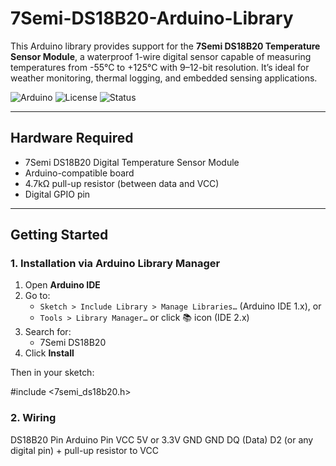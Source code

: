 # 7Semi-DS18B20-Arduino-Library

This Arduino library provides support for the **7Semi DS18B20 Temperature Sensor Module**, a waterproof 1-wire digital sensor capable of measuring temperatures from -55°C to +125°C with 9–12-bit resolution. It’s ideal for weather monitoring, thermal logging, and embedded sensing applications.

![Arduino](https://img.shields.io/badge/platform-arduino-blue.svg)
![License](https://img.shields.io/badge/license-MIT-green.svg)
![Status](https://img.shields.io/badge/status-active-brightgreen.svg)

---

## Hardware Required

- 7Semi DS18B20 Digital Temperature Sensor Module  
- Arduino-compatible board  
- 4.7kΩ pull-up resistor (between data and VCC)  
- Digital GPIO pin  

---

## Getting Started

### 1. Installation via Arduino Library Manager

1. Open **Arduino IDE**
2. Go to:
   - `Sketch > Include Library > Manage Libraries…` (Arduino IDE 1.x), or  
   - `Tools > Library Manager…` or click 📚 icon (IDE 2.x)
3. Search for:
   - 7Semi DS18B20
4. Click **Install**

Then in your sketch:

#include <7semi_ds18b20.h>

### 2. Wiring
DS18B20 Pin	Arduino Pin
VCC	5V or 3.3V
GND	GND
DQ (Data)	D2 (or any digital pin) + pull-up resistor to VCC
